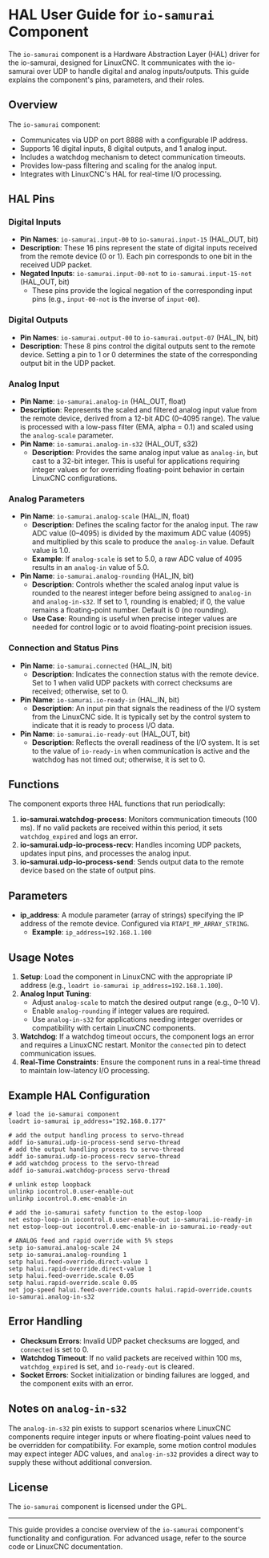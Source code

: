 # HAL User Guide for `io-samurai` Component

The `io-samurai` component is a Hardware Abstraction Layer (HAL) driver for the io-samurai, designed for LinuxCNC. It communicates with the io-samurai over UDP to handle digital and analog inputs/outputs. This guide explains the component's pins, parameters, and their roles.

## Overview

The `io-samurai` component:
- Communicates via UDP on port 8888 with a configurable IP address.
- Supports 16 digital inputs, 8 digital outputs, and 1 analog input.
- Includes a watchdog mechanism to detect communication timeouts.
- Provides low-pass filtering and scaling for the analog input.
- Integrates with LinuxCNC's HAL for real-time I/O processing.

## HAL Pins

### Digital Inputs
- **Pin Names**: `io-samurai.input-00` to `io-samurai.input-15` (HAL_OUT, bit)
- **Description**: These 16 pins represent the state of digital inputs received from the remote device (0 or 1). Each pin corresponds to one bit in the received UDP packet.
- **Negated Inputs**: `io-samurai.input-00-not` to `io-samurai.input-15-not` (HAL_OUT, bit)
  - These pins provide the logical negation of the corresponding input pins (e.g., `input-00-not` is the inverse of `input-00`).

### Digital Outputs
- **Pin Names**: `io-samurai.output-00` to `io-samurai.output-07` (HAL_IN, bit)
- **Description**: These 8 pins control the digital outputs sent to the remote device. Setting a pin to 1 or 0 determines the state of the corresponding output bit in the UDP packet.

### Analog Input
- **Pin Name**: `io-samurai.analog-in` (HAL_OUT, float)
- **Description**: Represents the scaled and filtered analog input value from the remote device, derived from a 12-bit ADC (0–4095 range). The value is processed with a low-pass filter (EMA, alpha = 0.1) and scaled using the `analog-scale` parameter.
- **Pin Name**: `io-samurai.analog-in-s32` (HAL_OUT, s32)
  - **Description**: Provides the same analog input value as `analog-in`, but cast to a 32-bit integer. This is useful for applications requiring integer values or for overriding floating-point behavior in certain LinuxCNC configurations.

### Analog Parameters
- **Pin Name**: `io-samurai.analog-scale` (HAL_IN, float)
  - **Description**: Defines the scaling factor for the analog input. The raw ADC value (0–4095) is divided by the maximum ADC value (4095) and multiplied by this scale to produce the `analog-in` value. Default value is 1.0.
  - **Example**: If `analog-scale` is set to 5.0, a raw ADC value of 4095 results in an `analog-in` value of 5.0.
- **Pin Name**: `io-samurai.analog-rounding` (HAL_IN, bit)
  - **Description**: Controls whether the scaled analog input value is rounded to the nearest integer before being assigned to `analog-in` and `analog-in-s32`. If set to 1, rounding is enabled; if 0, the value remains a floating-point number. Default is 0 (no rounding).
  - **Use Case**: Rounding is useful when precise integer values are needed for control logic or to avoid floating-point precision issues.

### Connection and Status Pins
- **Pin Name**: `io-samurai.connected` (HAL_IN, bit)
  - **Description**: Indicates the connection status with the remote device. Set to 1 when valid UDP packets with correct checksums are received; otherwise, set to 0.
- **Pin Name**: `io-samurai.io-ready-in` (HAL_IN, bit)
  - **Description**: An input pin that signals the readiness of the I/O system from the LinuxCNC side. It is typically set by the control system to indicate that it is ready to process I/O data.
- **Pin Name**: `io-samurai.io-ready-out` (HAL_OUT, bit)
  - **Description**: Reflects the overall readiness of the I/O system. It is set to the value of `io-ready-in` when communication is active and the watchdog has not timed out; otherwise, it is set to 0.

## Functions
The component exports three HAL functions that run periodically:
1. **io-samurai.watchdog-process**: Monitors communication timeouts (100 ms). If no valid packets are received within this period, it sets `watchdog_expired` and logs an error.
2. **io-samurai.udp-io-process-recv**: Handles incoming UDP packets, updates input pins, and processes the analog input.
3. **io-samurai.udp-io-process-send**: Sends output data to the remote device based on the state of output pins.

## Parameters
- **ip_address**: A module parameter (array of strings) specifying the IP address of the remote device. Configured via `RTAPI_MP_ARRAY_STRING`.
  - **Example**: `ip_address=192.168.1.100`

## Usage Notes
1. **Setup**: Load the component in LinuxCNC with the appropriate IP address (e.g., `loadrt io-samurai ip_address=192.168.1.100`).
2. **Analog Input Tuning**:
   - Adjust `analog-scale` to match the desired output range (e.g., 0–10 V).
   - Enable `analog-rounding` if integer values are required.
   - Use `analog-in-s32` for applications needing integer overrides or compatibility with certain LinuxCNC components.
3. **Watchdog**: If a watchdog timeout occurs, the component logs an error and requires a LinuxCNC restart. Monitor the `connected` pin to detect communication issues.
4. **Real-Time Constraints**: Ensure the component runs in a real-time thread to maintain low-latency I/O processing.

## Example HAL Configuration
```hal
# load the io-samurai component
loadrt io-samurai ip_address="192.168.0.177"

# add the output handling process to servo-thread
addf io-samurai.udp-io-process-send servo-thread
# add the output handling process to servo-thread
addf io-samurai.udp-io-process-recv servo-thread
# add watchdog process to the servo-thread
addf io-samurai.watchdog-process servo-thread

# unlink estop loopback
unlinkp iocontrol.0.user-enable-out
unlinkp iocontrol.0.emc-enable-in

# add the io-samurai safety function to the estop-loop
net estop-loop-in iocontrol.0.user-enable-out io-samurai.io-ready-in
net estop-loop-out iocontrol.0.emc-enable-in io-samurai.io-ready-out

# ANALOG feed and rapid override with 5% steps
setp io-samurai.analog-scale 24
setp io-samurai.analog-rounding 1
setp halui.feed-override.direct-value 1
setp halui.rapid-override.direct-value 1
setp halui.feed-override.scale 0.05
setp halui.rapid-override.scale 0.05
net jog-speed halui.feed-override.counts halui.rapid-override.counts io-samurai.analog-in-s32

```

## Error Handling
- **Checksum Errors**: Invalid UDP packet checksums are logged, and `connected` is set to 0.
- **Watchdog Timeout**: If no valid packets are received within 100 ms, `watchdog_expired` is set, and `io-ready-out` is cleared.
- **Socket Errors**: Socket initialization or binding failures are logged, and the component exits with an error.

## Notes on `analog-in-s32`
The `analog-in-s32` pin exists to support scenarios where LinuxCNC components require integer inputs or where floating-point values need to be overridden for compatibility. For example, some motion control modules may expect integer ADC values, and `analog-in-s32` provides a direct way to supply these without additional conversion.

## License
The `io-samurai` component is licensed under the GPL.

---

This guide provides a concise overview of the `io-samurai` component's functionality and configuration. For advanced usage, refer to the source code or LinuxCNC documentation.

